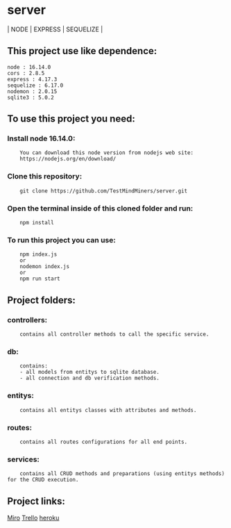 # server
| NODE | EXPRESS | SEQUELIZE |


## This project use like dependence:

````
node : 16.14.0
cors : 2.8.5
express : 4.17.3
sequelize : 6.17.0
nodemon : 2.0.15
sqlite3 : 5.0.2
````

## To use this project you need:

### Install node 16.14.0:

```
    You can download this node version from nodejs web site:
    https://nodejs.org/en/download/
```

### Clone this repository:

```
    git clone https://github.com/TestMindMiners/server.git
```

### Open the terminal inside of this cloned folder and run:

```
    npm install
```

### To run this project you can use:

```
    npm index.js
    or
    nodemon index.js
    or 
    npm run start
```

## Project folders:

### controllers:

```
    contains all controller methods to call the specific service.
```

### db:

```
    contains:
    - all models from entitys to sqlite database.
    - all connection and db verification methods.
```

### entitys:

```
    contains all entitys classes with attributes and methods.
```

### routes:

```
    contains all routes configurations for all end points.
```

### services:

```
    contains all CRUD methods and preparations (using entitys methods) for the CRUD execution.
```

## Project links:

[Miro](https://miro.com/app/board/uXjVOJ_gH7w=/?invite_link_id=245127349888)
[Trello](https://trello.com/invite/b/A11AQHkK/4f83871db3e51970aa73af3d74fd0172/mindminers-test)
[heroku](https://mindminerstestserver.herokuapp.com/)